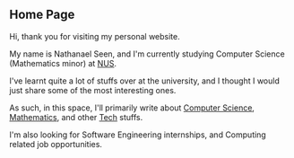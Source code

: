 ## Home Page

Hi, thank you for visiting my personal website.

My name is Nathanael Seen, and I'm currently studying Computer Science (Mathematics minor) at [NUS](http://www.nus.edu.sg/).

I've learnt quite a lot of stuffs over at the university, and I thought I would just share some of the most interesting
ones.

As such, in this space, I'll primarily write about [Computer Science](/compsci), [Mathematics](/math), and other
[Tech](/tech) stuffs.

I'm also looking for Software Engineering internships, and Computing related job opportunities.
